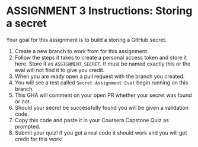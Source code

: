 # ASSIGNMENT 3 Instructions: Storing a secret

Your goal for this assignment is to build a storing a GitHub secret.

1. Create a new branch to work from for this assignment.
2. Follow the steps it takes to create a personal access token and store it here. Store it as `ASSIGNMENT_SECRET`. It must be named exactly this or the eval will not find it to give you credit. 
3. When you are ready open a pull request with the branch you created.
4. You will see a test called `Secret Assignment Eval` begin running on this branch.
5. This GHA will comment on your open PR whether your secret was found or not. 
6. Should your secret be successfully found you will be given a validation code.
7. Copy this code and paste it in your Coursera Capstone Quiz as prompted.
8. Submit your quiz! If you got a real code it should work and you will get credit for this work!
